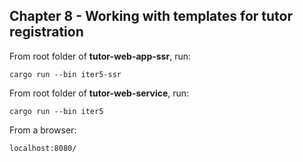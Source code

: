 ## Chapter 8 - Working with templates for tutor registration

From root folder of __tutor-web-app-ssr__, run:
```
cargo run --bin iter5-ssr
```

From root folder of __tutor-web-service__, run:
```
cargo run --bin iter5
```

From a browser: 
```
localhost:8080/
```